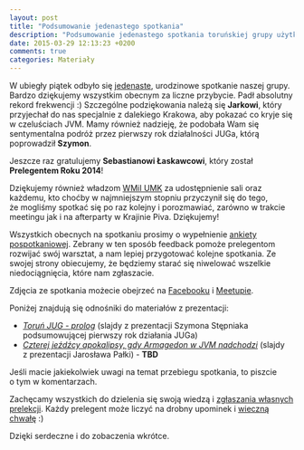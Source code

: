 ```yaml
---
layout: post
title: "Podsumowanie jedenastego spotkania"
description: "Podsumowanie jedenastego spotkania toruńskiej grupy użytkowników języka Java."
date: 2015-03-29 12:13:23 +0200
comments: true
categories: Materiały
---
```

W&nbsp;ubiegły piątek odbyło się <a href="{{root_url}}news/2015/03/13/spotkanie-11/">jedenaste</a>, urodzinowe spotkanie naszej grupy. Bardzo dziękujemy wszystkim obecnym za liczne przybycie. Padł absolutny rekord frekwencji :) Szczególne podziękowania należą się **Jarkowi**, który przyjechał do nas specjalnie z&nbsp;dalekiego Krakowa, aby pokazać co kryje się w&nbsp;czeluściach JVM. Mamy również nadzieję, że podobała Wam się sentymentalna podróż przez pierwszy rok działalności JUGa, którą poprowadził **Szymon**.

Jeszcze raz gratulujemy **Sebastianowi Łaskawcowi**, który został **Prelegentem Roku 2014**!

Dziękujemy również władzom <a href="https://www.mat.umk.pl" target="_blank">WMiI UMK</a> za&nbsp;udostępnienie sali oraz każdemu, kto choćby w&nbsp;najmniejszym stopniu przyczynił się do tego, że&nbsp;mogliśmy spotkać się po raz kolejny i&nbsp;porozmawiać, zarówno w&nbsp;trakcie meetingu jak i&nbsp;na afterparty w&nbsp;Krajinie Piva. Dziękujemy!

Wszystkich obecnych na&nbsp;spotkaniu prosimy o&nbsp;wypełnienie <a href="https://docs.google.com/forms/d/12E4NFaep3hqMzSpqYkF2CiBz_74RW9EA7FDNuGJbcwM/viewform" target="_blank">ankiety pospotkaniowej</a>. Zebrany w&nbsp;ten sposób feedback pomoże prelegentom rozwijać swój warsztat, a&nbsp;nam lepiej przygotować kolejne spotkania. Ze swojej strony obiecujemy, że będziemy starać się niwelować wszelkie niedociągnięcia, które nam zgłaszacie.<!--more-->

Zdjęcia ze spotkania możecie obejrzeć na&nbsp;<a href="https://www.facebook.com/media/set/?set=a.1627185670838253.1073741842.1472639746292847" target="_blank">Facebooku</a> i&nbsp;<a href="http://www.meetup.com/Torun-JUG/photos/26009502/" target="_blank">Meetupie</a>.

Poniżej znajdują się odnośniki do materiałów z&nbsp;prezentacji:
<ul>
  <li>
    <a href="http://www.slideshare.net/SzymonStpniak/toru-jug-1st-anniversary-27032015" target="_blank">
      <em>Toruń JUG - prolog</em></a> (slajdy z&nbsp;prezentacji Szymona Stępniaka podsumowującej pierwszy rok działania JUGa)
  </li>
  <li>
    <a href="#TBD">
      <em>Czterej jeźdźcy apokalipsy, gdy Armagedon w&nbsp;JVM nadchodzi</em></a> (slajdy z&nbsp;prezentacji Jarosława Pałki) - <strong>TBD</strong>
  </li>
</ul>

Jeśli macie jakiekolwiek uwagi na&nbsp;temat przebiegu spotkania, to&nbsp;piszcie o&nbsp;tym w&nbsp;komentarzach.

Zachęcamy wszystkich do dzielenia się swoją wiedzą i&nbsp;<a href="{{root_url}}/speakers/">zgłaszania własnych prelekcji</a>. Każdy prelegent może liczyć na drobny upominek i&nbsp;<a href="{{root_url}}/hall-of-fame/">wieczną chwałę</a> :)

Dzięki serdeczne i&nbsp;do zobaczenia wkrótce.